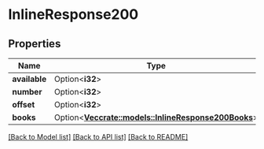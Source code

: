 # InlineResponse200

## Properties

Name | Type | Description | Notes
------------ | ------------- | ------------- | -------------
**available** | Option<**i32**> |  | [optional]
**number** | Option<**i32**> |  | [optional]
**offset** | Option<**i32**> |  | [optional]
**books** | Option<[**Vec<crate::models::InlineResponse200Books>**](inline_response_200_books.md)> |  | [optional]

[[Back to Model list]](../README.md#documentation-for-models) [[Back to API list]](../README.md#documentation-for-api-endpoints) [[Back to README]](../README.md)



